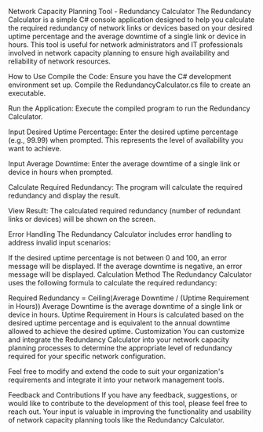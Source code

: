 Network Capacity Planning Tool - Redundancy Calculator
The Redundancy Calculator is a simple C# console application designed to help you calculate the required redundancy of network links or devices based on your desired uptime percentage and the average downtime of a single link or device in hours. This tool is useful for network administrators and IT professionals involved in network capacity planning to ensure high availability and reliability of network resources.

How to Use
Compile the Code: Ensure you have the C# development environment set up. Compile the RedundancyCalculator.cs file to create an executable.

Run the Application: Execute the compiled program to run the Redundancy Calculator.

Input Desired Uptime Percentage: Enter the desired uptime percentage (e.g., 99.99) when prompted. This represents the level of availability you want to achieve.

Input Average Downtime: Enter the average downtime of a single link or device in hours when prompted.

Calculate Required Redundancy: The program will calculate the required redundancy and display the result.

View Result: The calculated required redundancy (number of redundant links or devices) will be shown on the screen.


Error Handling
The Redundancy Calculator includes error handling to address invalid input scenarios:

If the desired uptime percentage is not between 0 and 100, an error message will be displayed.
If the average downtime is negative, an error message will be displayed.
Calculation Method
The Redundancy Calculator uses the following formula to calculate the required redundancy:


Required Redundancy = Ceiling(Average Downtime / (Uptime Requirement in Hours))
Average Downtime is the average downtime of a single link or device in hours.
Uptime Requirement in Hours is calculated based on the desired uptime percentage and is equivalent to the annual downtime allowed to achieve the desired uptime.
Customization
You can customize and integrate the Redundancy Calculator into your network capacity planning processes to determine the appropriate level of redundancy required for your specific network configuration.

Feel free to modify and extend the code to suit your organization's requirements and integrate it into your network management tools.

Feedback and Contributions
If you have any feedback, suggestions, or would like to contribute to the development of this tool, please feel free to reach out. Your input is valuable in improving the functionality and usability of network capacity planning tools like the Redundancy Calculator.
